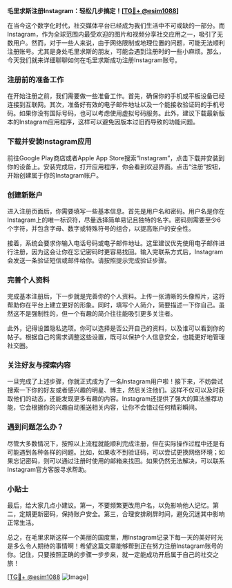 **毛里求斯注册Instagram：轻松几步搞定！[[TG💪+ @esim1088](https://t.me/s/esim1088)]**

在当今这个数字化时代，社交媒体平台已经成为我们生活中不可或缺的一部分。而Instagram，作为全球范围内最受欢迎的图片和视频分享社交应用之一，吸引了无数用户。然而，对于一些人来说，由于网络限制或地理位置的问题，可能无法顺利注册账号。尤其是身处毛里求斯的朋友，可能会遇到注册时的一些小麻烦。那么，今天我们就来详细聊聊如何在毛里求斯成功注册Instagram账号。

### 注册前的准备工作

在开始注册之前，我们需要做一些准备工作。首先，确保你的手机或平板设备已经连接到互联网。其次，准备好有效的电子邮件地址以及一个能接收验证码的手机号码。如果你没有国际号码，也可以考虑使用虚拟号码服务。此外，建议下载最新版本的Instagram应用程序，这样可以避免因版本过旧而导致的功能问题。

### 下载并安装Instagram应用

前往Google Play商店或者Apple App Store搜索“Instagram”，点击下载并安装到你的设备上。安装完成后，打开应用程序，你会看到欢迎界面。点击“注册”按钮，开始创建属于你的Instagram账户。

### 创建新账户

进入注册页面后，你需要填写一些基本信息。首先是用户名和密码。用户名是你在Instagram上的唯一标识符，尽量选择简单易记且独特的名字。密码则需要至少6个字符，并包含字母、数字或特殊符号的组合，以提高账户的安全性。

接着，系统会要求你输入电话号码或电子邮件地址。这里建议优先使用电子邮件进行注册，因为这会让你在忘记密码时更容易找回。输入完联系方式后，Instagram会发送一条验证短信或邮件给你。请按照提示完成验证步骤。

### 完善个人资料

完成基本注册后，下一步就是完善你的个人资料。上传一张清晰的头像照片，这将帮助你在平台上建立更好的形象。同时，填写个人简介，简要描述一下你自己。虽然这不是强制性的，但一个有趣的简介往往能吸引更多关注者。

此外，记得设置隐私选项。你可以选择是否公开自己的资料，以及谁可以看到你的帖子。根据自己的需求调整这些设置，既可以保护个人信息安全，也能更好地管理社交圈。

### 关注好友与探索内容

一旦完成了上述步骤，你就正式成为了一名Instagram用户啦！接下来，不妨尝试搜索一下你的好友或者感兴趣的明星、博主，然后关注他们。这样不仅可以及时获取他们的动态，还能发现更多有趣的内容。Instagram还提供了强大的算法推荐功能，它会根据你的兴趣自动推送相关内容，让你不会错过任何精彩瞬间。

### 遇到问题怎么办？

尽管大多数情况下，按照以上流程就能顺利完成注册，但在实际操作过程中还是有可能遇到各种各样的问题。比如，如果收不到验证码，可以尝试更换网络环境；如果忘记密码，则可以通过注册时使用的邮箱来找回。如果仍然无法解决，可以联系Instagram官方客服寻求帮助。

### 小贴士

最后，给大家几点小建议。第一，不要频繁更改用户名，以免影响他人记忆。第二，定期更新密码，保持账户安全。第三，合理安排刷屏时间，避免沉迷其中影响正常生活。

总之，在毛里求斯这样一个美丽的国度里，用Instagram记录下每一天的美好时光是多么令人期待的事情啊！希望这篇文章能够帮到正在努力注册Instagram账号的你。记住，只要按照正确的步骤一步步来，就一定能成功开启属于自己的社交之旅！

[[TG💪+ @esim1088](https://t.me/s/esim1088) ![Image](https://i.postimg.cc/4NQfJmqS/Snipaste-2025-05-13-00-14-12.png)]